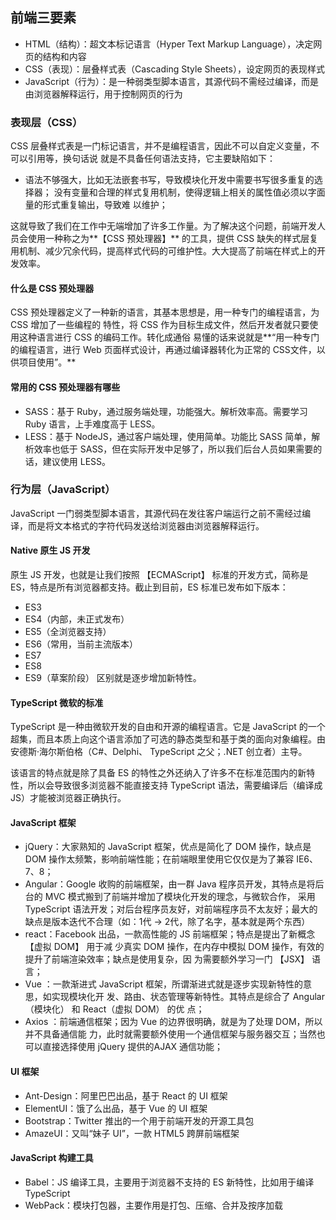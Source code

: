 ## 前端三要素
+ HTML（结构）：超文本标记语言（Hyper Text Markup Language），决定网页的结构和内容
+ CSS（表现）：层叠样式表（Cascading Style Sheets），设定网页的表现样式
+ JavaScript（行为）：是一种弱类型脚本语言，其源代码不需经过编译，而是由浏览器解释运行，用于控制网页的行为

### 表现层（CSS）
CSS 层叠样式表是一门标记语言，并不是编程语言，因此不可以自定义变量，不可以引用等，换句话说
就是不具备任何语法支持，它主要缺陷如下：

+ 语法不够强大，比如无法嵌套书写，导致模块化开发中需要书写很多重复的选择器；
没有变量和合理的样式复用机制，使得逻辑上相关的属性值必须以字面量的形式重复输出，导致难
以维护；

这就导致了我们在工作中无端增加了许多工作量。为了解决这个问题，前端开发人员会使用一种称之为**【CSS 预处理器】**
的工具，提供 CSS 缺失的样式层复用机制、减少冗余代码，提高样式代码的可维护性。大大提高了前端在样式上的开发效率。

#### 什么是 CSS 预处理器
CSS 预处理器定义了一种新的语言，其基本思想是，用一种专门的编程语言，为 CSS 增加了一些编程的
特性，将 CSS 作为目标生成文件，然后开发者就只要使用这种语言进行 CSS 的编码工作。转化成通俗
易懂的话来说就是**“用一种专门的编程语言，进行 Web 页面样式设计，再通过编译器转化为正常的 CSS文件，以供项目使用”。**
#### 常用的 CSS 预处理器有哪些
+ SASS：基于 Ruby，通过服务端处理，功能强大。解析效率高。需要学习 Ruby 语言，上手难度高于 LESS。
+ LESS：基于 NodeJS，通过客户端处理，使用简单。功能比 SASS 简单，解析效率也低于 SASS，但在实际开发中足够了，所以我们后台人员如果需要的话，建议使用 LESS。
### 行为层（JavaScript）
JavaScript 一门弱类型脚本语言，其源代码在发往客户端运行之前不需经过编译，而是将文本格式的字符代码发送给浏览器由浏览器解释运行。
#### Native 原生 JS 开发
原生 JS 开发，也就是让我们按照 【ECMAScript】 标准的开发方式，简称是 ES，特点是所有浏览器都支持。截止到目前，ES 标准已发布如下版本：
+ ES3
+ ES4（内部，未正式发布）
+ ES5（全浏览器支持）
+ ES6（常用，当前主流版本）
+ ES7
+ ES8
+ ES9（草案阶段）
区别就是逐步增加新特性。
#### TypeScript 微软的标准
TypeScript 是一种由微软开发的自由和开源的编程语言。它是 JavaScript 的一个超集，而且本质上向这个语言添加了可选的静态类型和基于类的面向对象编程。由安德斯·海尔斯伯格（C#、Delphi、
TypeScript 之父；.NET 创立者）主导。

该语言的特点就是除了具备 ES 的特性之外还纳入了许多不在标准范围内的新特性，所以会导致很多浏览器不能直接支持 TypeScript 语法，需要编译后（编译成 JS）才能被浏览器正确执行。

#### JavaScript 框架
+ jQuery：大家熟知的 JavaScript 框架，优点是简化了 DOM 操作，缺点是 DOM 操作太频繁，影响前端性能；在前端眼里使用它仅仅是为了兼容 IE6、7、8；
+ Angular：Google 收购的前端框架，由一群 Java 程序员开发，其特点是将后台的 MVC 模式搬到了前端并增加了模块化开发的理念，与微软合作，
采用 TypeScript 语法开发；对后台程序员友好，对前端程序员不太友好；最大的缺点是版本迭代不合理（如：1代 -> 2代，除了名字，基本就是两个东西）
+ react：Facebook 出品，一款高性能的 JS 前端框架；特点是提出了新概念 【虚拟 DOM】 用于减
少真实 DOM 操作，在内存中模拟 DOM 操作，有效的提升了前端渲染效率；缺点是使用复杂，因
为需要额外学习一门 【JSX】 语言；
+ Vue ：一款渐进式 JavaScript 框架，所谓渐进式就是逐步实现新特性的意思，如实现模块化开
发、路由、状态管理等新特性。其特点是综合了 Angular（模块化） 和 React（虚拟 DOM） 的优
点；
+ Axios ：前端通信框架；因为 Vue 的边界很明确，就是为了处理 DOM，所以并不具备通信能
力，此时就需要额外使用一个通信框架与服务器交互；当然也可以直接选择使用 jQuery 提供的AJAX 通信功能；
#### UI 框架
+ Ant-Design：阿里巴巴出品，基于 React 的 UI 框架
+ ElementUI：饿了么出品，基于 Vue 的 UI 框架
+ Bootstrap：Twitter 推出的一个用于前端开发的开源工具包
+ AmazeUI：又叫“妹子 UI”，一款 HTML5 跨屏前端框架
#### JavaScript 构建工具
+ Babel：JS 编译工具，主要用于浏览器不支持的 ES 新特性，比如用于编译 TypeScript
+ WebPack：模块打包器，主要作用是打包、压缩、合并及按序加载
